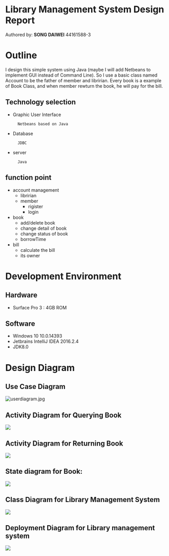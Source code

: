 # Library Management System Design Report
Authored by: **SONG DAIWEI**  44161588-3
# Outline
I design this simple system using Java (maybe I will add Netbeans to implement GUI instead of Command Line). So I use a basic class named Account to be the father of member and libririan. Every book is a example of Book Class, and when member rewturn the book, he will pay for the bill.

## Technology selection
- Graphic User Interface
    
        Netbeans based on Java
- Database

        JDBC
- server
        
        Java




## function point
- account management
    - libririan
    - member
        - rigister
        - login
- book
    - add/delete book
    - change detail of book
    - change status of book
    - borrowTime
- bill
    - calculate the bill
    - its owner

# Development Environment
## Hardware
- Surface Pro 3 : 4GB ROM  

## Software
- Windows 10 10.0.14393
- Jetbrains IntelliJ IDEA 2016.2.4
- JDK8.0

# Design Diagram
## Use Case Diagram
![userdiagram.jpg](userdiagram.jpg)

## Activity Diagram for Querying Book

![](act1diagram.jpg)

## Activity Diagram for Returning Book

![](act2diagram.jpg)

## State diagram for Book:

![](statediagram.jpg)

## Class Diagram for Library Management System
![](classdiagram.jpg)

## Deployment Diagram for Library management system
![](deploymentdiagram.jpg)
